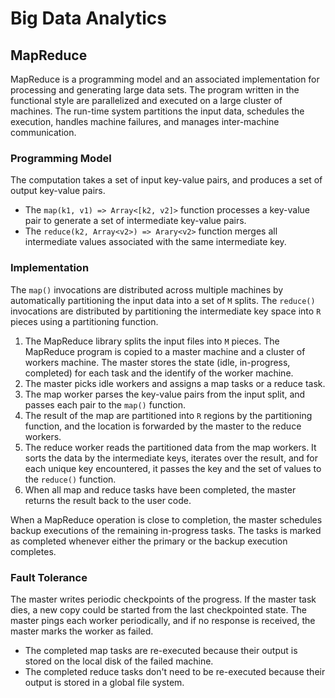 # Big Data Analytics

## MapReduce

MapReduce is a programming model and an associated implementation for processing and generating large
data sets. The program written in the functional style are parallelized and executed on a large cluster of machines. The run-time system partitions the input data, schedules the execution, handles machine failures, and manages inter-machine communication.

### Programming Model

The computation takes a set of input key-value pairs, and
produces a set of output key-value pairs.

- The `map(k1, v1) => Array<[k2, v2]>` function processes a key-value pair to generate a set of intermediate key-value pairs.
- The `reduce(k2, Array<v2>) => Arary<v2>` function merges all intermediate values associated with the same intermediate key.

### Implementation

The `map()` invocations are distributed across multiple
machines by automatically partitioning the input data into a set of `M` splits. The `reduce()` invocations are distributed by partitioning the intermediate key
space into `R` pieces using a partitioning function.

1. The MapReduce library splits the input files into `M` pieces. The MapReduce program is copied to a master machine and a cluster of workers machine. The master stores the state (idle, in-progress, completed) for each task and the identify of the worker machine.
2. The master picks idle workers and assigns a map tasks or a reduce task.
3. The map worker parses the key-value pairs from the input split, and passes each pair to the `map()` function.
4. The result of the map are partitioned into `R` regions by the partitioning function, and the location is forwarded by the master to the reduce workers.
5. The reduce worker reads the partitioned data from the map workers. It sorts the data by the intermediate keys, iterates over the result, and for each unique key encountered, it passes the key and the set of values to the `reduce()` function.
6. When all map and reduce tasks have been completed, the master returns the result back to the user code.

When a MapReduce operation is close to completion, the master schedules backup executions of the remaining in-progress tasks. The tasks is marked as completed whenever either the primary or the backup execution completes.

### Fault Tolerance

The master writes periodic checkpoints of the progress. If the master task dies, a new copy could be started from the last checkpointed state. The master pings each worker periodically, and if no response is received, the master marks the worker as failed.

- The completed map tasks are re-executed because their output is stored on the local disk of the failed machine.
- The completed reduce tasks don't need to be re-executed because their output is stored in a global file system.
